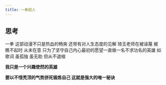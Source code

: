 ```yaml
---
title: 一拳超人
---
```


## 思考

一拳 这部动漫不只是热血的畅爽 还带有对人生态度的见解 琦玉老师在被诬蔑 被瞧不起时 从未在意 只为了坚守自己内心最初的愿望一直做一名不求功名的英雄 如歌词 虽孤独 虽无助 但从不退缩

**我只是一个兴趣使然的英雄**

**要以不惜秃顶的气势拼死锻炼自己 这就是强大的唯一秘诀**
